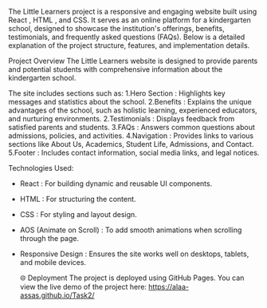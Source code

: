 The Little Learners project is a responsive and engaging website built using React , HTML , and CSS. 
It serves as an online platform for a kindergarten school, designed to showcase the institution's offerings, benefits, testimonials, and frequently asked questions (FAQs). 
Below is a detailed explanation of the project structure, features, and implementation details.

Project Overview
The Little Learners website is designed to provide parents and potential students with comprehensive information about the kindergarten school. 

The site includes sections such as:
1.Hero Section : Highlights key messages and statistics about the school.
2.Benefits : Explains the unique advantages of the school, such as holistic learning, experienced educators, and nurturing environments.
2.Testimonials : Displays feedback from satisfied parents and students.
3.FAQs : Answers common questions about admissions, policies, and activities.
4.Navigation : Provides links to various sections like About Us, Academics, Student Life, Admissions, and Contact.
5.Footer : Includes contact information, social media links, and legal notices.

Technologies Used:
- React : For building dynamic and reusable UI components.
- HTML : For structuring the content.
- CSS : For styling and layout design.
- AOS (Animate on Scroll) : To add smooth animations when scrolling through the page.
- Responsive Design : Ensures the site works well on desktops, tablets, and mobile devices.

  🌐 Deployment
The project is deployed using GitHub Pages.
You can view the live demo of the project here: https://alaa-assas.github.io/Task2/ 

